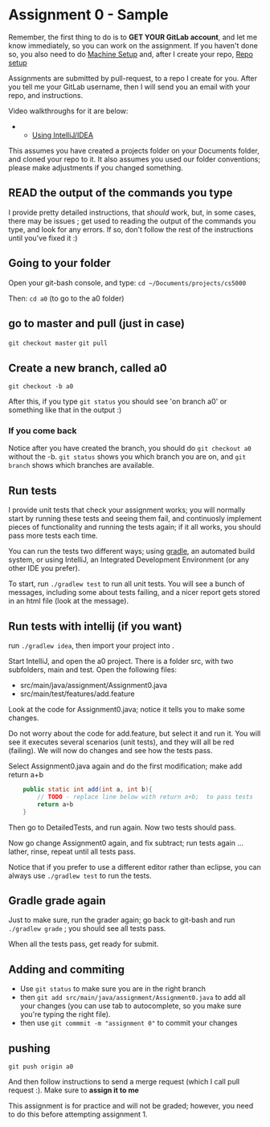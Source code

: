 Assignment 0 - Sample
===

Remember, the first thing to do is to **GET YOUR GitLab account**, and let me know immediately, so you can work on the assignment. If you haven't done so, you also need to do [Machine Setup](../../../content/Setup.md) and, after I create your repo, [Repo setup](../../../content/RepoSetup.md)

Assignments are submitted by pull-request, to a repo I create for you. After you tell me your GitLab username, then I will send you an email with your repo, and instructions.


Video walkthroughs for it are below:
* 	 - [Using IntelliJ/IDEA](https://youtu.be/O0YJXXNqlYE)

This assumes you have created a projects folder on your Documents folder, and cloned your repo to it. It also assumes you used our folder conventions; please make adjustments if you changed something.

## READ the output of the commands you type

I provide pretty detailed instructions, that *should* work, but, in some cases, there may be issues ; get used to reading the output of the commands you type, and look for any errors. If so, don't follow the rest of the instructions until you've fixed it :)

## Going to your folder
Open your git-bash console, and type:
```cd ~/Documents/projects/cs5000```

Then: ```cd a0``` (to go to the a0 folder)

## go to master and pull (just in case)
```git checkout master```
```git pull```

## Create a new branch, called a0
```
git checkout -b a0
```

After this, if you type `git status` you should see 'on branch a0' or something like that in the output :)

### If you come back
Notice after you have created the branch, you should do ```git checkout a0``` without the -b. ```git status``` shows you which branch you are on, and ```git branch``` shows which branches are available.

## Run tests

I provide unit tests that check your assignment works; you will normally start by running these tests and seeing them fail, and continuosly implement pieces of functionality and running the tests again; if it all works, you should pass more tests each time.

You can run the tests two different ways; using [gradle](http://gradle.org), an automated build system, or using IntelliJ, an Integrated Development Environment (or any other IDE you prefer).

To start, run ```./gradlew test``` to run all unit tests. You will see a bunch of messages, including some about tests failing, and a nicer report gets stored in an html file (look at the message).



## Run tests with intellij (if you want)

run ```./gradlew idea```, then import your project into .

Start IntelliJ, and open the a0 project. There is a folder src, with two subfolders, main and test. Open the following files: 
+ src/main/java/assignment/Assignment0.java
+ src/main/test/features/add.feature

Look at the code for Assignment0.java; notice it tells you to make some changes. 


Do not worry about the code for add.feature, but select it and run it. You will see it executes several scenarios (unit tests), and they will all be red (failing). We will now do changes and see how the tests pass.

Select Assignment0.java again and do the first modification; make add return a+b 
```java
	public static int add(int a, int b){
		// TODO - replace line below with return a+b;  to pass tests 
		return a+b
	}
```

Then go to DetailedTests, and run again. Now two tests should pass.

Now go change Assignment0 again, and fix subtract; run tests again ... lather, rinse, repeat until all tests pass.

Notice that if you prefer to use a different editor rather than eclipse, you can always use ```./gradlew test``` to run the tests.


## Gradle grade again

Just to make sure, run the grader again; go back to git-bash and run ```./gradlew grade``` ; you should see all tests pass.

When all the tests pass, get ready for submit.

## Adding and commiting

+ Use ```git status``` to make sure you are in the right branch
+ then ```git add src/main/java/assignment/Assignment0.java``` to add all your changes (you can use tab to autocomplete, so you make sure you're typing the right file).  
+ then use ```git commmit -m "assignment 0"``` to commit your changes

## pushing
```git push origin a0```

And then follow instructions to send a merge request (which I call pull request :). Make sure to **assign it to me**

This assignment is for practice and will not be graded; however, you need to do this before attempting assignment 1. 
